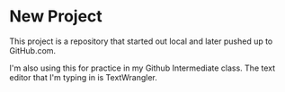 # New Project

This project is a repository that started out local and later pushed up to GitHub.com.

I'm also using this for practice in my Github Intermediate class. The text editor that I'm typing in is TextWrangler.